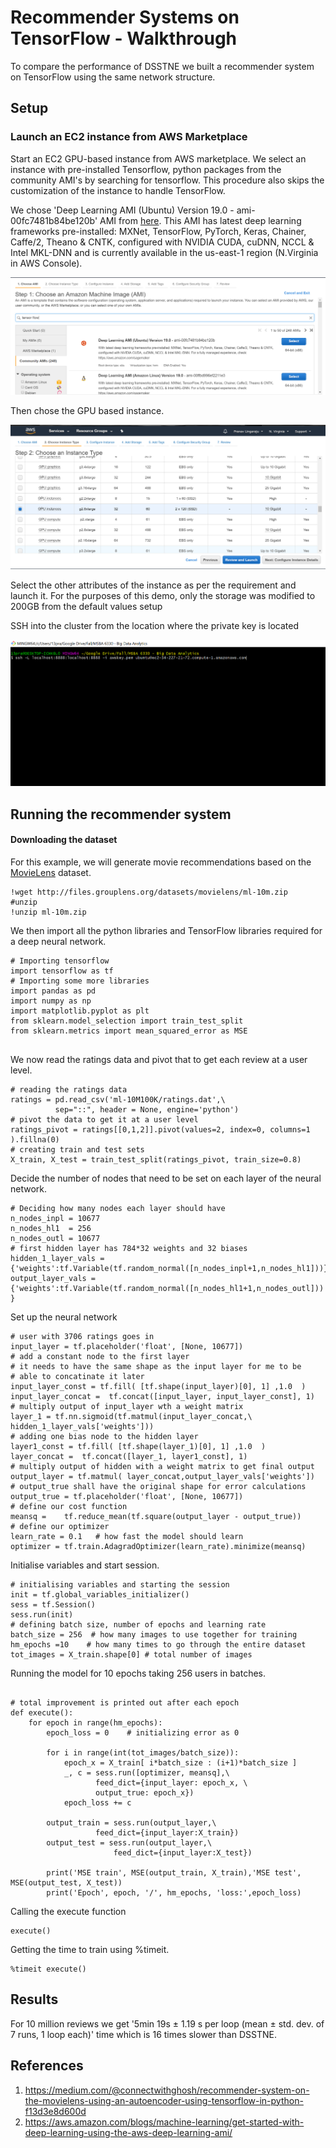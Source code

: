 # Recommender Systems on TensorFlow - Walkthrough

To compare the performance of DSSTNE we built a recommender system on TensorFlow using the same network structure.

## Setup

### Launch an EC2 instance from AWS Marketplace

Start an EC2 GPU-based instance from AWS marketplace. We select an instance with pre-installed Tensorflow, 
python packages from the community AMI's by searching for tensorflow. This procedure also skips the customization of the instance to handle TensorFlow.

We chose 'Deep Learning AMI (Ubuntu) Version 19.0 - ami-00fc7481b84be120b' AMI from [here](https://console.aws.amazon.com/ec2/v2/home?region=us-east-1#LaunchInstanceWizard:).
This AMI has latest deep learning frameworks pre-installed: MXNet, TensorFlow, PyTorch, Keras, Chainer, Caffe/2, Theano & CNTK, configured with NVIDIA CUDA, cuDNN, NCCL & Intel MKL-DNN and is currently available in the us-east-1 region (N.Virginia in AWS Console).


![Selecting an AMI with tensorflow preinstalled](TF_AMI.PNG)

Then chose the GPU based instance.

![Select a GPU based instance](TF_GPU.PNG)

Select the other attributes of the instance as per the requirement and
launch it. For the purposes of this demo, only the storage was modified
to 200GB from the default values setup

SSH into the cluster from the location where the private key is located
    
![SSH syntax to login to ubuntu system](TF_SSH.PNG) 

## Running the recommender system

#### Downloading the dataset

For this example, we will generate movie recommendations based on the [MovieLens](https://grouplens.org/datasets/movielens/) dataset.

```{bash, eval=FALSE}
!wget http://files.grouplens.org/datasets/movielens/ml-10m.zip
#unzip 
!unzip ml-10m.zip
```

We then import all the python libraries and TensorFlow libraries required for a deep neural network.

```{python, eval = FALSE, python.reticulate = FALSE}
# Importing tensorflow
import tensorflow as tf
# Importing some more libraries
import pandas as pd
import numpy as np
import matplotlib.pyplot as plt
from sklearn.model_selection import train_test_split
from sklearn.metrics import mean_squared_error as MSE


```

We now read the ratings data and pivot that to get each review at a user level.

```{python, eval=FALSE, python.reticulate = FALSE}
# reading the ratings data
ratings = pd.read_csv('ml-10M100K/ratings.dat',\
          sep="::", header = None, engine='python')
# pivot the data to get it at a user level
ratings_pivot = ratings[[0,1,2]].pivot(values=2, index=0, columns=1 ).fillna(0)
# creating train and test sets
X_train, X_test = train_test_split(ratings_pivot, train_size=0.8)
```


Decide the number of nodes that need to be set on each layer of the neural network.

```{python, eval=FALSE, python.reticulate = FALSE}
# Deciding how many nodes each layer should have
n_nodes_inpl = 10677  
n_nodes_hl1  = 256  
n_nodes_outl = 10677  
# first hidden layer has 784*32 weights and 32 biases
hidden_1_layer_vals = {'weights':tf.Variable(tf.random_normal([n_nodes_inpl+1,n_nodes_hl1]))}
output_layer_vals = {'weights':tf.Variable(tf.random_normal([n_nodes_hl1+1,n_nodes_outl])) }

```


Set up the neural network

```{python, eval=FALSE, python.reticulate = FALSE}
# user with 3706 ratings goes in
input_layer = tf.placeholder('float', [None, 10677])
# add a constant node to the first layer
# it needs to have the same shape as the input layer for me to be
# able to concatinate it later
input_layer_const = tf.fill( [tf.shape(input_layer)[0], 1] ,1.0  )
input_layer_concat =  tf.concat([input_layer, input_layer_const], 1)
# multiply output of input_layer wth a weight matrix 
layer_1 = tf.nn.sigmoid(tf.matmul(input_layer_concat,\
hidden_1_layer_vals['weights']))
# adding one bias node to the hidden layer
layer1_const = tf.fill( [tf.shape(layer_1)[0], 1] ,1.0  )
layer_concat =  tf.concat([layer_1, layer1_const], 1)
# multiply output of hidden with a weight matrix to get final output
output_layer = tf.matmul( layer_concat,output_layer_vals['weights'])
# output_true shall have the original shape for error calculations
output_true = tf.placeholder('float', [None, 10677])
# define our cost function
meansq =    tf.reduce_mean(tf.square(output_layer - output_true))
# define our optimizer
learn_rate = 0.1   # how fast the model should learn
optimizer = tf.train.AdagradOptimizer(learn_rate).minimize(meansq)
```
Initialise variables and start session.

```{python, eval=FALSE, python.reticulate = FALSE}
# initialising variables and starting the session
init = tf.global_variables_initializer()
sess = tf.Session()
sess.run(init)
# defining batch size, number of epochs and learning rate
batch_size = 256  # how many images to use together for training
hm_epochs =10    # how many times to go through the entire dataset
tot_images = X_train.shape[0] # total number of images
```

Running the model for 10 epochs taking 256 users in batches.

```{python, eval=FALSE, python.reticulate = FALSE}

# total improvement is printed out after each epoch
def execute():
    for epoch in range(hm_epochs):
        epoch_loss = 0    # initializing error as 0

        for i in range(int(tot_images/batch_size)):
            epoch_x = X_train[ i*batch_size : (i+1)*batch_size ]
            _, c = sess.run([optimizer, meansq],\
                   feed_dict={input_layer: epoch_x, \
                   output_true: epoch_x})
            epoch_loss += c

        output_train = sess.run(output_layer,\
                   feed_dict={input_layer:X_train})
        output_test = sess.run(output_layer,\
                       feed_dict={input_layer:X_test})

        print('MSE train', MSE(output_train, X_train),'MSE test', MSE(output_test, X_test))      
        print('Epoch', epoch, '/', hm_epochs, 'loss:',epoch_loss)
```


Calling the execute function

```{python, eval=FALSE, python.reticulate = FALSE}
execute()
```


Getting the time to train using %timeit.

```{python, eval=FALSE, python.reticulate = FALSE}
%timeit execute()
```
## Results

For 10 million reviews we get '5min 19s ± 1.19 s per loop (mean ± std. dev. of 7 runs, 1 loop each)' time which is 16 times slower than DSSTNE.


## References

1) https://medium.com/@connectwithghosh/recommender-system-on-the-movielens-using-an-autoencoder-using-tensorflow-in-python-f13d3e8d600d
2) https://aws.amazon.com/blogs/machine-learning/get-started-with-deep-learning-using-the-aws-deep-learning-ami/
